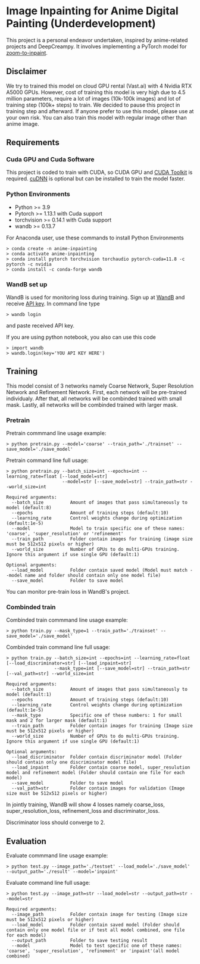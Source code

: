 # Image Inpainting for Anime Digital Painting (Underdevelopment)
This project is a personal endeavor undertaken, inspired by anime-related projects and DeepCreampy. It involves implementing a PyTorch model for [zoom-to-inpaint](https://github.com/google/zoom-to-inpaint).

## Disclaimer

We try to trained this model on cloud GPU rental (Vast.ai) with 4 Nvidia RTX A5000 GPUs. However, cost of training this model is very high due to 4.5 million parameters, require a lot of images (10k-100k images) and lot of training step (100k+ steps) to train. We decided to pause this project in training step and afterward. If anyone prefer to use this model, please use at your own risk. You can also train this model with regular image other than anime image.

## Requirements

### Cuda GPU and Cuda Software

This project is coded to train with CUDA, so CUDA GPU and [CUDA Toolkit](https://developer.nvidia.com/cuda-toolkit) is required. [cuDNN](https://developer.nvidia.com/cudnn) is optional but can be installed to train the model faster.

### Python Environments

* Python >= 3.9
* Pytorch >= 1.13.1 with Cuda support
* torchvision >= 0.14.1 with Cuda support
* wandb >= 0.13.7

For Anaconda user, use these commands to install Python Environments

```
> conda create -n anime-inpainting
> conda activate anime-inpainting
> conda install pytorch torchvision torchaudio pytorch-cuda=11.8 -c pytorch -c nvidia
> conda install -c conda-forge wandb
```

### WandB set up

WandB is used for monitoring loss during training. Sign up at [WandB](https://wandb.ai/site) and receive [API key](https://wandb.ai/authorize). In command line type

```
> wandb login
```

and paste received API key.

If you are using python notebook, you also can use this code

```
> import wandb
> wandb.login(key='YOU API KEY HERE')
```

## Training

This model consist of 3 networks namely Coarse Network, Super Resolution Network and Refinement Network. First, each network will be pre-trained individualy. After that, all networks will be combinded trained with small mask. Lastly, all networks will be combinded trained with larger mask.

### Pretrain

Pretrain commmand line usage example:

```
> python pretrain.py --model='coarse' --train_path='./trainset' --save_model='./save_model'
```

Pretrain command line full usage:

```
> python pretrain.py --batch_size=int --epochs=int --learning_rate=float [--load_model=str]
                     --model=str [--save_model=str] --train_path=str --world_size=int

Required arguments:
  --batch_size          Amount of images that pass simultaneously to model (default:8)
  --epochs              Amount of training steps (default:10)
  --learning_rate       Control weights change during optimization (default:1e-5)
  --model               Model to train specific one of these names: 'coarse', 'super_resolution' or 'refinement'
  --train_path          Folder contain images for training (image size must be 512x512 pixels or higher)
  --world_size          Number of GPUs to do multi-GPUs training. Ignore this argument if use single GPU (default:1)

Optional arguments:
  --load_model          Folder contain saved model (Model must match --model name and folder should contain only one model file)
  --save_model          Folder to save model
```

You can monitor pre-train loss in WandB's project.

### Combinded train

Combinded train commmand line usage example:

```
> python train.py --mask_type=1 --train_path='./trainset' --save_model='./save_model'
```

Combinded train command line full usage:

```
> python train.py --batch_size=int --epochs=int --learning_rate=float [--load_discriminator=str] [--load_inpaint=str]
                  --mask_type=int [--save_model=str] --train_path=str [--val_path=str] --world_size=int

Required arguments:
  --batch_size          Amount of images that pass simultaneously to model (default:1)
  --epochs              Amount of training steps (default:10)
  --learning_rate       Control weights change during optimization (default:1e-5)
  --mask_type           Specific one of these numbers: 1 for small mask and 2 for larger mask (default:1)
  --train_path          Folder contain images for training (Image size must be 512x512 pixels or higher)
  --world_size          Number of GPUs to do multi-GPUs training. Ignore this argument if use single GPU (default:1)

Optional arguments:
  --load_discriminator  Folder contain discriminator model (Folder should contain only one discriminator model file)
  --load_inpaint        Folder contain coarse model, super_resulution model and refinement model (Folder should contain one file for each model)
  --save_model          Folder to save model
  --val_path=str        Folder contain images for validation (Image size must be 512x512 pixels or higher)
```

In jointly training, WandB will show 4 losses namely coarse_loss, super_resolution_loss, refinement_loss and discriminator_loss.

Discriminator loss should converge to 2.

## Evaluation

Evaluate commmand line usage example:

```
> python test.py --image_path='./testset' --load_model='./save_model' --output_path='./result' --model='inpaint'
```

Evaluate command line full usage:

```
> python test.py --image_path=str --load_model=str --output_path=str --model=str

Required arguments:
  --image_path          Folder contain image for testing (Image size must be 512x512 pixels or higher)
  --load_model          Folder contain saved model (Folder should contain only one model file or if test all model combined, one file for each model)
  --output_path         Folder to save testing result
  --model               Model to test specific one of these names: 'coarse', 'super_resolution', 'refinement' or 'inpaint'(all model combined)
```


